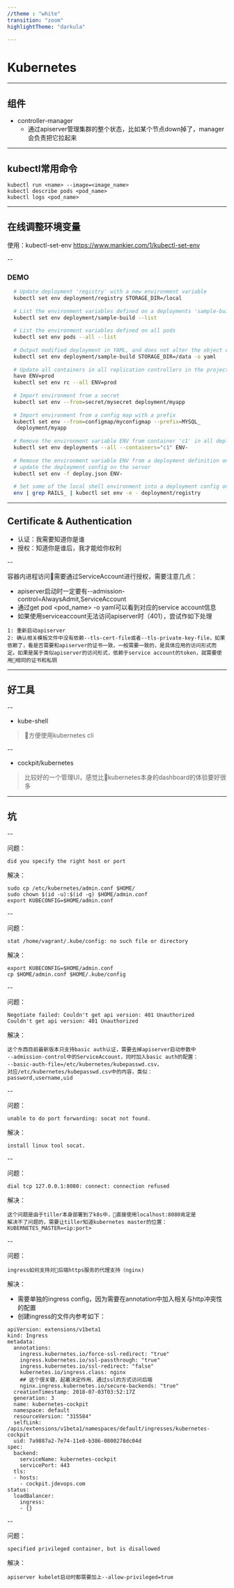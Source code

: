 ```yaml
---
//theme : "white"
transition: "zoom"
highlightTheme: "darkula"

---
```


# Kubernetes

---

## 组件
* controller-manager
    * 通过apiserver管理集群的整个状态，比如某个节点down掉了，manager会负责把它拉起来

---

## kubectl常用命令

```
kubectl run <name> --image=<image_name>
kubectl describe pods <pod_name>
kubectl logs <pod_name>
```

---

## 在线调整环境变量

使用：kubectl-set-env
https://www.mankier.com/1/kubectl-set-env

--

### DEMO

```bash 
  # Update deployment 'registry' with a new environment variable
  kubectl set env deployment/registry STORAGE_DIR=/local
  
  # List the environment variables defined on a deployments 'sample-build'
  kubectl set env deployment/sample-build --list
  
  # List the environment variables defined on all pods
  kubectl set env pods --all --list
  
  # Output modified deployment in YAML, and does not alter the object on the server
  kubectl set env deployment/sample-build STORAGE_DIR=/data -o yaml
  
  # Update all containers in all replication controllers in the project to 
  have ENV=prod
  kubectl set env rc --all ENV=prod
  
  # Import environment from a secret
  kubectl set env --from=secret/mysecret deployment/myapp
  
  # Import environment from a config map with a prefix
  kubectl set env --from=configmap/myconfigmap --prefix=MYSQL_
   deployment/myapp
  
  # Remove the environment variable ENV from container 'c1' in all deployment configs
  kubectl set env deployments --all --containers="c1" ENV-
  
  # Remove the environment variable ENV from a deployment definition on disk and
  # update the deployment config on the server
  kubectl set env -f deploy.json ENV-
  
  # Set some of the local shell environment into a deployment config on the server
  env | grep RAILS_ | kubectl set env -e - deployment/registry
```
<!-- .element style="font-size: 18px;" -->

---

## Certificate & Authentication

* 认证：我需要知道你是谁
* 授权：知道你是谁后，我才能给你权利

--

容器内进程访问需要通过ServiceAccount进行授权，需要注意几点：
* apiserver启动时一定要有--admission-control=AlwaysAdmit,ServiceAccount
* 通过get pod <pod_name> -o yaml可以看到对应的service account信息
* 如果使用serviceaccount无法访问apiserver时（401），尝试作如下处理

```
1: 重新启动apiserver
2: 确认相关模板文件中没有依赖--tls-cert-file或者--tls-private-key-file，如果依赖了，看是否需要和apiserver的证书一致，一般需要一致的，是具体应用的访问形式而定。如果是属于类似apiserver的访问形式，依赖于service account的token，就需要使用相同的证书和私钥
```

---

## 好工具

--

* kube-shell
> 方便使用kubernetes cli

--

* cockpit/kubernetes
> 比较好的一个管理UI，感觉比kubernetes本身的dashboard的体验要好很多

---

## 坑

--

<!-- .slide: style="text-align: left;" -->
问题：
```
did you specify the right host or port
```

解决：
```
sudo cp /etc/kubernetes/admin.conf $HOME/
sudo chown $(id -u):$(id -g) $HOME/admin.conf
export KUBECONFIG=$HOME/admin.conf
```

--

<!-- .slide: style="text-align: left;" -->
问题：
```
stat /home/vagrant/.kube/config: no such file or directory
```

解决：
```
export KUBECONFIG=$HOME/admin.conf
cp $HOME/admin.conf $HOME/.kube/config
```

--

<!-- .slide: style="text-align: left;" -->
问题：
```
Negotiate failed: Couldn't get api version: 401 Unauthorized
Couldn't get api version: 401 Unauthorized
```

解决：
```
这个东西目前最新版本只支持basic auth认证，需要去掉apiserver启动参数中
--admission-control中的ServiceAccount，同时加入basic auth的配置：
--basic-auth-file=/etc/kubernetes/kubepasswd.csv，
对应/etc/kubernetes/kubepasswd.csv中的内容，类似：
password,username,uid
```

--

<!-- .slide: style="text-align: left;" -->
问题：
```
unable to do port forwarding: socat not found.
```

解决：
```
install linux tool socat.
```

--

<!-- .slide: style="text-align: left;" -->
问题：
```
dial tcp 127.0.0.1:8080: connect: connection refused
```

解决：
```
这个问题是由于tiller本身部署到了k8s中，直接使用localhost:8080肯定是
解决不了问题的，需要让tiller知道kubernetes master的位置：
KUBERNETES_MASTER=<ip:port>
```

--

<!-- .slide: style="text-align: left;" -->
问题：
```
ingress如何支持对后端https服务的代理支持（nginx)
```

解决：
* 需要单独的ingress config，因为需要在annotation中加入相关与http冲突性的配置
* 创建ingress的文件内参考如下：
```
apiVersion: extensions/v1beta1
kind: Ingress
metadata:
  annotations:
    ingress.kubernetes.io/force-ssl-redirect: "true"
    ingress.kubernetes.io/ssl-passthrough: "true"
    ingress.kubernetes.io/ssl-redirect: "false"
    kubernetes.io/ingress.class: nginx
    ## 这个很关键，起着决定作用，通过ssl的方式访问后端
    nginx.ingress.kubernetes.io/secure-backends: "true"
  creationTimestamp: 2018-07-03T03:52:17Z
  generation: 3
  name: kubernetes-cockpit
  namespace: default
  resourceVersion: "315584"
  selfLink: /apis/extensions/v1beta1/namespaces/default/ingresses/kubernetes-cockpit
  uid: 7a9887a2-7e74-11e8-b386-0800278dc04d
spec:
  backend:
    serviceName: kubernetes-cockpit
    servicePort: 443
  tls:
  - hosts:
    - cockpit.jdevops.com
status:
  loadBalancer:
    ingress:
    - {}
```

--

<!-- .slide: style="text-align: left;" -->
问题：
```
specified privileged container, but is disallowed
```

解决：
```
apiserver kubelet启动时都需要加上--allow-privileged=true
```


